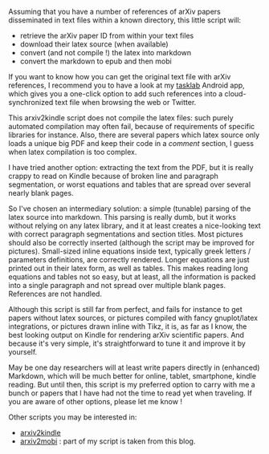 Assuming that you have a number of references of arXiv papers disseminated in
text files within a known directory, this little script will:

- retrieve the arXiv paper ID from within your text files
- download their latex source (when available)
- convert (and not compile !) the latex into markdown
- convert the markdown to epub and then mobi

If you want to know how you can get the original text file with arXiv
references, I recommend you to have a look at my [tasklab](https://github.com/cerisara/tasklab) Android app, which gives you a one-click option to add such
references into a cloud-synchronized text file when browsing the web or Twitter.

This arxiv2kindle script does not compile the latex files: such
purely automated compilation may often fail, because of requirements of specific libraries
for instance. Also, there are several papers which latex source only loads
a unique big PDF and keep their code in a *comment* section, I guess when
latex compilation is too complex.

I have tried another option: extracting the text from the PDF, but it is
really crappy to read on Kindle because of broken line and paragraph segmentation, or worst equations and tables that are spread over several nearly blank
pages.

So I've chosen an intermediary solution: a simple (tunable) parsing of the latex source
into markdown. This parsing is really dumb, but it works without relying
on any latex library, and it at least creates a
nice-looking text with correct paragraph segmentations and section titles.
Most pictures should also be correctly inserted (although the script may be
improved for pictures).
Small-sized inline equations inside text, typically greek letters / parameters
definitions, are correctly rendered.
Longer equations are just printed out in their latex form, as well as tables.
This makes reading long equations and tables not so easy, but at least,
all the information is packed into a single paragraph and not spread over
multiple blank pages.
References are not handled.

Although this script is still far from perfect, and fails for instance to
get papers without latex sources, or pictures compiled with fancy
gnuplot/latex integrations, or pictures drawn inline with Tikz,
it is, as far as I know, the best looking output on Kindle for rendering
arXiv scientific papers.
And because it's very simple, it's straightforward to tune it and improve it
by yourself.

May be one day researchers will at least write papers directly in (enhanced)
Markdown, which will be much better for online, tablet, smartphone, kindle reading. But until then, this script is my preferred option to
carry with me a bunch or papers that I have had not the time to read yet when traveling. If you are aware of other options, please let me know !

Other scripts you may be interested in:

- [arxiv2kindle](https://gist.github.com/bshillingford/6259986edca707ca58dd)
- [arxiv2mobi](http://knanagnostopoulos.blogspot.fr/2013/03/from-arxiv-directly-to-my-kindle_15.html) : part of my script is taken from this blog.

